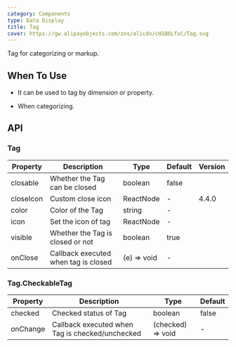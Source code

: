 ```yaml
---
category: Components
type: Data Display
title: Tag
cover: https://gw.alipayobjects.com/zos/alicdn/cH1BOLfxC/Tag.svg
---
```


Tag for categorizing or markup.

## When To Use

- It can be used to tag by dimension or property.

- When categorizing.

## API

### Tag

| Property | Description | Type | Default | Version |
| --- | --- | --- | --- | --- |
| closable | Whether the Tag can be closed | boolean | false |  |
| closeIcon | Custom close icon | ReactNode | - | 4.4.0 |
| color | Color of the Tag | string | - |  |
| icon | Set the icon of tag | ReactNode | - |  |
| visible | Whether the Tag is closed or not | boolean | true |  |
| onClose | Callback executed when tag is closed | (e) => void | - |  |

### Tag.CheckableTag

| Property | Description | Type | Default |
| --- | --- | --- | --- |
| checked | Checked status of Tag | boolean | false |
| onChange | Callback executed when Tag is checked/unchecked | (checked) => void | - |
